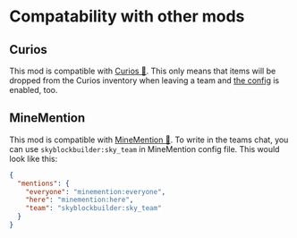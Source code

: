 # Compatability with other mods
## Curios
This mod is compatible with [Curios 🔗](https://www.curseforge.com/minecraft/mc-mods/curios). This only means that
items will be dropped from the Curios inventory when leaving a team and
[the config](config/inventory.md#dropping-inventory) is enabled, too.

## MineMention
This mod is compatible with [MineMention 🔗](https://www.curseforge.com/minecraft/mc-mods/minemention). To write in the 
teams chat, you can use `skyblockbuilder:sky_team` in MineMention config file. This would look like this:
```json
{
  "mentions": {
    "everyone": "minemention:everyone",
    "here": "minemention:here",
    "team": "skyblockbuilder:sky_team"
  }
}
```